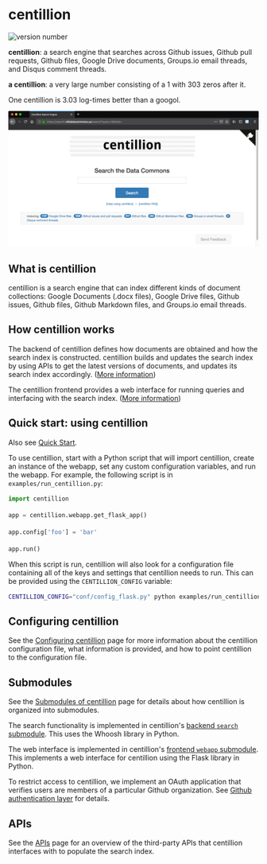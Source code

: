 # centillion

![version number](https://img.shields.io/badge/version-1.7.2-blue.svg)

**centillion**: a search engine that searches across Github issues, Github pull requests, Github files, 
Google Drive documents, Groups.io email threads, and Disqus comment threads.

**a centillion**: a very large number consisting of a 1 with 303 zeros after it.

One centillion is 3.03 log-times better than a googol.

![Screenshot: centillion search](images/search.png)


## What is centillion

centillion is a search engine that can index different kinds of document
collections: Google Documents (.docx files), Google Drive files, Github issues,
Github files, Github Markdown files, and Groups.io email threads.


## How centillion works

The backend of centillion defines how documents are obtained and how
the search index is constructed. centillion builds and updates the
search index by using APIs to get the latest versions of documents,
and updates its search index accordingly. ([More information](backend.md))

The centillion frontend provides a web interface for running queries
and interfacing with the search index. ([More information](frontend.md))


## Quick start: using centillion

Also see [Quick Start](quickstart.md).

To use centillion, start with a Python script that will import
centillion, create an instance of the webapp, set any custom
configuration variables, and run the webapp. For example,
the following script is in `examples/run_centillion.py`:

```python
import centillion

app = centillion.webapp.get_flask_app()

app.config['foo'] = 'bar'

app.run()
```

When this script is run, centillion will also look for a configuration
file containing all of the keys and settings that centillion needs to run.
This can be provided using the `CENTILLION_CONFIG` variable:

```bash
CENTILLION_CONFIG="conf/config_flask.py" python examples/run_centillion.py
```


## Configuring centillion

See the [Configuring centillion](config.md) page for more information
about the centillion configuration file, what information is provided,
and how to point centillion to the configuration file.


## Submodules 

See the [Submodules of centillion](submodules.md) page for details
about how centillion is organized into submodules.

The search functionality is implemented in centillion's 
[backend `search` submodule](backend.md). This uses the
Whoosh library in Python.

The web interface is implemented in centillion's
[frontend `webapp` submodule](frontend.md). This implements
a web interface for centillion using the Flask library in 
Python.

To restrict access to centillion, we implement an OAuth
application that verifies users are members of a particular 
Github organization. See [Github authentication layer](auth.md)
for details.


## APIs

See the [APIs](api_all.md) page for an overview of the third-party
APIs that centillion interfaces with to populate the search index.

